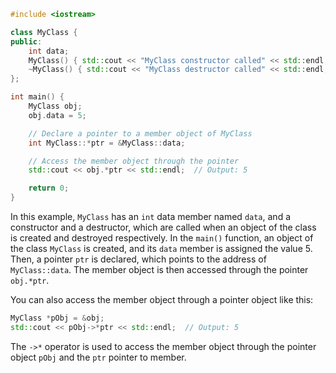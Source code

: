 ```cpp
#include <iostream>

class MyClass {
public:
    int data;
    MyClass() { std::cout << "MyClass constructor called" << std::endl; }
    ~MyClass() { std::cout << "MyClass destructor called" << std::endl; }
};

int main() {
    MyClass obj;
    obj.data = 5;

    // Declare a pointer to a member object of MyClass
    int MyClass::*ptr = &MyClass::data;

    // Access the member object through the pointer
    std::cout << obj.*ptr << std::endl;  // Output: 5

    return 0;
}
```
In this example, `MyClass` has an `int` data member named `data`, and a constructor and a destructor, which are called when an object of the class is created and destroyed respectively. In the `main()` function, an object of the class `MyClass` is created, and its `data` member is assigned the value 5. Then, a pointer `ptr` is declared, which points to the address of `MyClass::data`. The member object is then accessed through the pointer `obj.*ptr`.
<br>

You can also access the member object through a pointer object like this:
```cpp
MyClass *pObj = &obj;
std::cout << pObj->*ptr << std::endl;  // Output: 5
```
The `->*` operator is used to access the member object through the pointer object `pObj` and the `ptr` pointer to member.